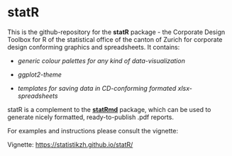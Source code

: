 # statR

This is the github-repository for the **statR** package - the Corporate Design Toolbox for R of the statistical office of the canton of Zurich for corporate design conforming graphics and spreadsheets. It contains:

- *generic colour palettes for any kind of data-visualization*

- *ggplot2-theme*

- *templates for saving data in CD-conforming formated xlsx-spreadsheets*

statR is a complement to the [**statRmd**](https://github.com/statistikZH/statRmd) package, which can be used to generate nicely formatted, ready-to-publish .pdf reports.

For examples and instructions please consult the vignette:

Vignette: https://statistikzh.github.io/statR/
